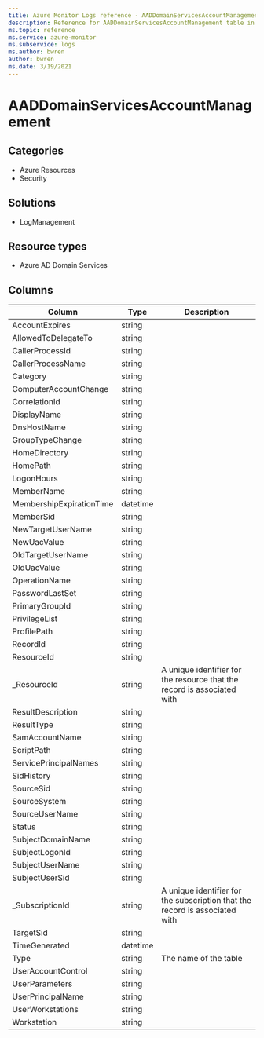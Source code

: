 ```yaml
---
title: Azure Monitor Logs reference - AADDomainServicesAccountManagement
description: Reference for AADDomainServicesAccountManagement table in Azure Monitor Logs.
ms.topic: reference
ms.service: azure-monitor
ms.subservice: logs
ms.author: bwren
author: bwren
ms.date: 3/19/2021
---
```


# AADDomainServicesAccountManagement

 

## Categories

- Azure Resources
- Security
## Solutions

- LogManagement
## Resource types

- Azure AD Domain Services




## Columns

|Column|Type|Description|
|---|---|---|
|AccountExpires|string||
|AllowedToDelegateTo|string||
|CallerProcessId|string||
|CallerProcessName|string||
|Category|string||
|ComputerAccountChange|string||
|CorrelationId|string||
|DisplayName|string||
|DnsHostName|string||
|GroupTypeChange|string||
|HomeDirectory|string||
|HomePath|string||
|LogonHours|string||
|MemberName|string||
|MembershipExpirationTime|datetime||
|MemberSid|string||
|NewTargetUserName|string||
|NewUacValue|string||
|OldTargetUserName|string||
|OldUacValue|string||
|OperationName|string||
|PasswordLastSet|string||
|PrimaryGroupId|string||
|PrivilegeList|string||
|ProfilePath|string||
|RecordId|string||
|ResourceId|string||
|_ResourceId|string|A unique identifier for the resource that the record is associated with|
|ResultDescription|string||
|ResultType|string||
|SamAccountName|string||
|ScriptPath|string||
|ServicePrincipalNames|string||
|SidHistory|string||
|SourceSid|string||
|SourceSystem|string||
|SourceUserName|string||
|Status|string||
|SubjectDomainName|string||
|SubjectLogonId|string||
|SubjectUserName|string||
|SubjectUserSid|string||
|_SubscriptionId|string|A unique identifier for the subscription that the record is associated with|
|TargetSid|string||
|TimeGenerated|datetime||
|Type|string|The name of the table|
|UserAccountControl|string||
|UserParameters|string||
|UserPrincipalName|string||
|UserWorkstations|string||
|Workstation|string||
